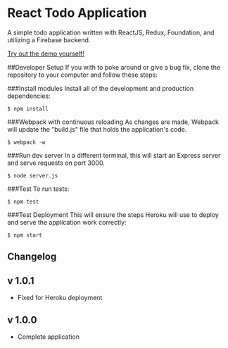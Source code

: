 # React Todo Application

A simple todo application written with ReactJS, Redux, Foundation, and utilizing a Firebase backend.

[Try out the demo yourself!](https://ancient-forest-81835.herokuapp.com/#/?_k=bjkxtz)


##Developer Setup
If you with to poke around or give a bug fix, clone the repository to your computer and follow these steps:

###Install modules
Install all of the development and production dependencies:
```
$ npm install
```

###Webpack with continuous reloading
As changes are made, Webpack will update the "build.js" file that holds the application's code.
```
$ webpack -w

```

###Run dev server
In a different terminal, this will start an Express server and serve requests on port 3000.
```
$ node server.js
```

###Test
To run tests:
```
$ npm test

```

###Test Deployment
This will ensure the steps Heroku will use to deploy and serve the application work correctly:
```
$ npm start

```




## Changelog

v 1.0.1
-------
* Fixed for Heroku deployment

v 1.0.0
-------
* Complete application